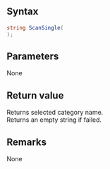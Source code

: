 ## Syntax
```c#
string ScanSingle(
);
```   
## Parameters
None   
## Return value
Returns selected category name.   
Returns an empty string if failed.
## Remarks
None
